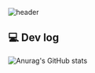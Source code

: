 ![header](https://capsule-render.vercel.app/api?type=waving&color=auto&customColorList=&4height=1500&section=header&text=Yujin%20Lee&fontSize=90&fontColor=FFFFFF)



## 💻 Dev log</br>
 ![Anurag's GitHub stats](https://github-readme-stats.vercel.app/api?username=yossogood8611&show_icons=true&theme=cobalt)
